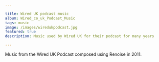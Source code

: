 ```yaml
---

title: Wired UK podcast music
album: Wired_co_uk_Podcast_Music
tags: music
image: /images/wiredukpodcast.jpg
featured: true
description: Music used by Wired UK for their podcast for many years

---
```


Music from the Wired UK Podcast composed using Renoise in 2011.
